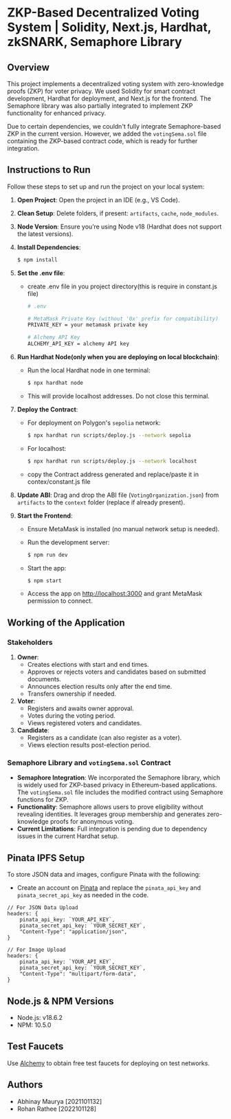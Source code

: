 # ZKP-Based Decentralized Voting System | Solidity, Next.js, Hardhat, zkSNARK, Semaphore Library

## Overview

This project implements a decentralized voting system with zero-knowledge proofs (ZKP) for voter privacy. We used Solidity for smart contract development, Hardhat for deployment, and Next.js for the frontend. The Semaphore library was also partially integrated to implement ZKP functionality for enhanced privacy.

Due to certain dependencies, we couldn't fully integrate Semaphore-based ZKP in the current version. However, we added the `votingSema.sol` file containing the ZKP-based contract code, which is ready for further integration.

## Instructions to Run

Follow these steps to set up and run the project on your local system:

1. **Open Project**: Open the project in an IDE (e.g., VS Code).
2. **Clean Setup**: Delete folders, if present: `artifacts`, `cache`, `node_modules`.
3. **Node Version**: Ensure you’re using Node v18 (Hardhat does not support the latest versions).
4. **Install Dependencies**:
    
    ```bash
    $ npm install
    
    ```
5. **Set the .env file**:
    - create .env file in you project directory(this is require in constant.js file)
        ```bash
        # .env

        # MetaMask Private Key (without '0x' prefix for compatibility)
        PRIVATE_KEY = your metamask private key

        # Alchemy API Key
        ALCHEMY_API_KEY = alchemy API key

        ```

5. **Run Hardhat Node(only when you are deploying on local blockchain)**:
    - Run the local Hardhat node in one terminal:
        
        ```bash
        $ npx hardhat node
        
        ```
        
    - This will provide localhost addresses. Do not close this terminal.
6. **Deploy the Contract**:
    - For deployment on Polygon's `sepolia` network:
        
        ```bash
        $ npx hardhat run scripts/deploy.js --network sepolia
        
        ```
        
    - For localhost:
        
        ```bash
        $ npx hardhat run scripts/deploy.js --network localhost
        
        ```
    - copy the Contract address generated and replace/paste it in contex/constant.js file
7. **Update ABI**: Drag and drop the ABI file (`VotingOrganization.json`) from `artifacts` to the `context` folder (replace if already present).
8. **Start the Frontend**:
    - Ensure MetaMask is installed (no manual network setup is needed).
    - Run the development server:
        
        ```bash
        $ npm run dev
        
        ```
        
    - Start the app:
        
        ```bash
        $ npm start
        
        ```
        
    - Access the app on [http://localhost:3000](http://localhost:3000/) and grant MetaMask permission to connect.

## Working of the Application

### Stakeholders

1. **Owner**:
    - Creates elections with start and end times.
    - Approves or rejects voters and candidates based on submitted documents.
    - Announces election results only after the end time.
    - Transfers ownership if needed.
2. **Voter**:
    - Registers and awaits owner approval.
    - Votes during the voting period.
    - Views registered voters and candidates.
3. **Candidate**:
    - Registers as a candidate (can also register as a voter).
    - Views election results post-election period.

### Semaphore Library and `votingSema.sol` Contract

- **Semaphore Integration**: We incorporated the Semaphore library, which is widely used for ZKP-based privacy in Ethereum-based applications. The `votingSema.sol` file includes the modified contract using Semaphore functions for ZKP.
- **Functionality**: Semaphore allows users to prove eligibility without revealing identities. It leverages group membership and generates zero-knowledge proofs for anonymous voting.
- **Current Limitations**: Full integration is pending due to dependency issues in the current Hardhat setup.

## Pinata IPFS Setup

To store JSON data and images, configure Pinata with the following:

- Create an account on [Pinata](https://www.pinata.cloud/) and replace the `pinata_api_key` and `pinata_secret_api_key` as needed in the code.

```
// For JSON Data Upload
headers: {
    pinata_api_key: `YOUR_API_KEY`,
    pinata_secret_api_key: `YOUR_SECRET_KEY`,
    "Content-Type": "application/json",
}

// For Image Upload
headers: {
    pinata_api_key: `YOUR_API_KEY`,
    pinata_secret_api_key: `YOUR_SECRET_KEY`,
    "Content-Type": "multipart/form-data",
}

```

## Node.js & NPM Versions

- Node.js: v18.6.2
- NPM: 10.5.0

## Test Faucets

Use [Alchemy](https://alchemy.com/) to obtain free test faucets for deploying on test networks.

## Authors

- Abhinay Maurya [2021101132]
- Rohan Rathee [2022101128]